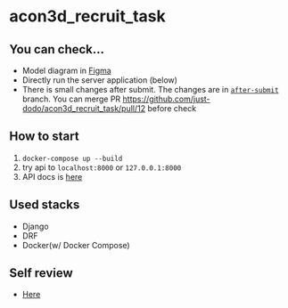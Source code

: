 # acon3d_recruit_task

## You can check...
- Model diagram in [Figma](https://www.figma.com/file/JeTtd3MHTQGmkWn3SguUlP/ACON-task-Architecture?node-id=0%3A1)
- Directly run the server application (below)
- There is small changes after submit. The changes are in [`after-submit`](https://github.com/just-dodo/acon3d_recruit_task/tree/after-submit) branch. You can merge PR https://github.com/just-dodo/acon3d_recruit_task/pull/12 before check

## How to start
1. `docker-compose up --build`
2. try api to `localhost:8000` or `127.0.0.1:8000`
3. API docs is [here](https://dodo4114.notion.site/API-ef2e45a579a249a39eda8102fe5372c1)

## Used stacks
- Django
- DRF
- Docker(w/ Docker Compose)

## Self review
- [Here](https://dodo4114.notion.site/d01613c598984dcda0734e7ed3476ca4)
